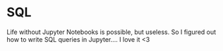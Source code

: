 # SQL

Life without Jupyter Notebooks is possible, but useless. So I figured out how to write SQL queries in Jupyter.... I love it <3
